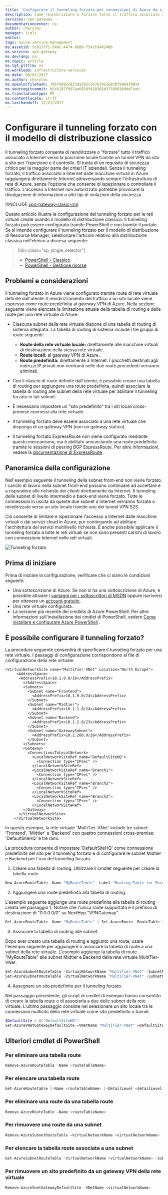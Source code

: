```yaml
---
title: 'Configurare il tunneling forzato per connessioni di Azure da sito a sito: versione classica | Microsoft Docs'
description: Come reindirizzare o forzare tutto il traffico associato a Internet verso il percorso locale.
services: vpn-gateway
documentationcenter: na
author: cherylmc
manager: timlt
editor: 
tags: azure-service-management
ms.assetid: 5c0177f1-540c-4474-9b80-f541fa44240b
ms.service: vpn-gateway
ms.devlang: na
ms.topic: article
ms.tgt_pltfrm: na
ms.workload: infrastructure-services
ms.date: 08/01/2017
ms.author: cherylmc
ms.openlocfilehash: 79bf6892c823da282c3e763921e830f986419854
ms.sourcegitcommit: b5c6197f997aa6858f420302d375896360dd7ceb
ms.translationtype: MT
ms.contentlocale: it-IT
ms.lasthandoff: 12/21/2017
---
```

# <a name="configure-forced-tunneling-using-the-classic-deployment-model"></a>Configurare il tunneling forzato con il modello di distribuzione classico

Il tunneling forzato consente di reindirizzare o "forzare" tutto il traffico associato a Internet verso la posizione locale tramite un tunnel VPN da sito a sito per l'ispezione e il controllo. Si tratta di un requisito di sicurezza critico per la maggior parte dei criteri IT aziendali. Senza il tunneling forzato, il traffico associato a Internet dalle macchine virtuali in Azure raggiungerà direttamente Internet attraversando sempre l'infrastruttura di rete di Azure, senza l'opzione che consente di ispezionare o controllare il traffico. L'accesso a Internet non autorizzato potrebbe provocare la divulgazione di informazioni o altri tipi di violazioni della sicurezza.

[!INCLUDE [vpn-gateway-clasic-rm](../../includes/vpn-gateway-classic-rm-include.md)]

Questo articolo illustra la configurazione del tunneling forzato per le reti virtuali create usando il modello di distribuzione classico. Il tunneling forzato può essere configurato tramite PowerShell e non tramite il portale. Se si intende configurare il tunneling forzato per il modello di distribuzione di Resource Manager, selezionare l'articolo relativo alla distribuzione classica nell'elenco a discesa seguente:

> [!div class="op_single_selector"]
> * [PowerShell - Classico](vpn-gateway-about-forced-tunneling.md)
> * [PowerShell - Gestione risorse](vpn-gateway-forced-tunneling-rm.md)
> 
> 

## <a name="requirements-and-considerations"></a>Problemi e considerazioni
Il tunneling forzato in Azure viene configurato tramite route di rete virtuale definite dall'utente. Il reindirizzamento del traffico a un sito locale viene espresso come route predefinita al gateway VPN di Azure. Nella sezione seguente viene elencata la limitazione attuale della tabella di routing e delle route per una rete virtuale di Azure:

* Ciascuna subnet della rete virtuale dispone di una tabella di routing di sistema integrata. La tabella di routing di sistema include i tre gruppi di route seguenti:

  * **Route della rete virtuale locale:** direttamente alle macchine virtuali di destinazione nella stessa rete virtuale.
  * **Route locali:** al gateway VPN di Azure.
  * **Route predefinita:** direttamente a Internet. I pacchetti destinati agli indirizzi IP privati non rientranti nelle due route precedenti verranno eliminati.
* Con il rilascio di route definite dall'utente, è possibile creare una tabella di routing per aggiungere una route predefinita, quindi associare la tabella di routing alle subnet della rete virtuale per abilitare il tunneling forzato in tali subnet.
* È necessario impostare un "sito predefinito" tra i siti locali cross-premise connessi alla rete virtuale.
* Il tunneling forzato deve essere associato a una rete virtuale che disponga di un gateway VPN (non un gateway statico).
* Il tunneling forzato ExpressRoute non viene configurato mediante questo meccanismo, ma è abilitato annunciando una route predefinita tramite le sessioni di peering BGP ExpressRoute. Per altre informazioni, vedere la [documentazione di ExpressRoute](https://azure.microsoft.com/documentation/services/expressroute/) .

## <a name="configuration-overview"></a>Panoramica della configurazione
Nell'esempio seguente il tunneling della subnet front-end non viene forzato. I carichi di lavoro nella subnet front-end possono continuare ad accettare e a rispondere alle richieste dei clienti direttamente da Internet. Il tunneling delle subnet di livello intermedio e back-end viene forzato. Tutte le connessioni in uscita da queste due subnet a Internet verranno forzate o reindirizzate verso un sito locale tramite uno dei tunnel VPN S2S.

Ciò consente di limitare e ispezionare l'accesso a Internet dalle macchine virtuali o dai servizi cloud in Azure, pur continuando ad abilitare l'architettura dei servizi multilivello richiesta. È anche possibile applicare il tunneling forzato a tutte le reti virtuali se non sono presenti carichi di lavoro con connessione Internet nelle reti virtuali.

![Tunneling forzato](./media/vpn-gateway-about-forced-tunneling/forced-tunnel.png)

## <a name="before-you-begin"></a>Prima di iniziare
Prima di iniziare la configurazione, verificare che ci siano le condizioni seguenti:

* Una sottoscrizione di Azure. Se non si ha una sottoscrizione di Azure, è possibile attivare i [vantaggi per i sottoscrittori di MSDN](https://azure.microsoft.com/pricing/member-offers/msdn-benefits-details/) oppure iscriversi per ottenere un [account gratuito](https://azure.microsoft.com/pricing/free-trial/).
* Una rete virtuale configurata. 
* La versione più recente dei cmdlets di Azure PowerShell. Per altre informazioni sull'installazione dei cmdlet di PowerShell, vedere [Come installare e configurare Azure PowerShell](/powershell/azure/overview) .

## <a name="configure-forced-tunneling"></a>È possibile configurare il tunneling forzato?
La procedura seguente consentirà di specificare il tunneling forzato per una rete virtuale. I passaggi di configurazione corrispondono al file di configurazione della rete virtuale.

```
<VirtualNetworkSite name="MultiTier-VNet" Location="North Europe">
     <AddressSpace>
      <AddressPrefix>10.1.0.0/16</AddressPrefix>
        </AddressSpace>
        <Subnets>
          <Subnet name="Frontend">
            <AddressPrefix>10.1.0.0/24</AddressPrefix>
          </Subnet>
          <Subnet name="Midtier">
            <AddressPrefix>10.1.1.0/24</AddressPrefix>
          </Subnet>
          <Subnet name="Backend">
            <AddressPrefix>10.1.2.0/23</AddressPrefix>
          </Subnet>
          <Subnet name="GatewaySubnet">
            <AddressPrefix>10.1.200.0/28</AddressPrefix>
          </Subnet>
        </Subnets>
        <Gateway>
          <ConnectionsToLocalNetwork>
            <LocalNetworkSiteRef name="DefaultSiteHQ">
              <Connection type="IPsec" />
            </LocalNetworkSiteRef>
            <LocalNetworkSiteRef name="Branch1">
              <Connection type="IPsec" />
            </LocalNetworkSiteRef>
            <LocalNetworkSiteRef name="Branch2">
              <Connection type="IPsec" />
            </LocalNetworkSiteRef>
            <LocalNetworkSiteRef name="Branch3">
              <Connection type="IPsec" />
            </LocalNetworkSiteRef>
        </Gateway>
      </VirtualNetworkSite>
    </VirtualNetworkSite>
```

In questo esempio, la rete virtuale 'MultiTier-VNet' include tre subnet: 'Frontend', 'Midtier' e 'Backend' con quattro connessioni cross-premise: 'DefaultSiteHQ' e tre rami. 

La procedura consente di impostare 'DefaultSiteHQ' come connessione predefinita del sito per il tunneling forzato e di configurare le subnet Midtier e Backend per l'uso del tunneling forzato.

1. Creare una tabella di routing. Utilizzare il cmdlet seguente per creare la tabella route.

  ```powershell
  New-AzureRouteTable –Name "MyRouteTable" –Label "Routing Table for Forced Tunneling" –Location "North Europe"
  ```
2. Aggiungere una route predefinita alla tabella di routing. 

  L'esempio seguente aggiunge una route predefinita alla tabella di routing creata nel passaggio 1. Notare che l'unica route supportata è il prefisso di destinazione di "0.0.0.0/0" su NextHop "VPNGateway".

  ```powershell
  Get-AzureRouteTable -Name "MyRouteTable" | Set-AzureRoute –RouteTable "MyRouteTable" –RouteName "DefaultRoute" –AddressPrefix "0.0.0.0/0" –NextHopType VPNGateway
  ```
3. Associare la tabella di routing alle subnet. 

  Dopo aver creato una tabella di routing e aggiunto una route, usare l'esempio seguente per aggiungere o associare la tabella di route a una subnet della rete virtuale. L'esempio aggiunge la tabella di route "MyRouteTable" alle subnet Midtier e Backend della rete virtuale MultiTier-VNet.

  ```powershell
  Set-AzureSubnetRouteTable -VirtualNetworkName "MultiTier-VNet" -SubnetName "Midtier" -RouteTableName "MyRouteTable"
  Set-AzureSubnetRouteTable -VirtualNetworkName "MultiTier-VNet" -SubnetName "Backend" -RouteTableName "MyRouteTable"
  ```
4. Assegnare un sito predefinito per il tunneling forzato. 

  Nel passaggio precedente, gli script di cmdlet di esempio hanno consentito di creare la tabella route e di associarla a due delle subnet della rete virtuale. L'ultimo passaggio consiste nel selezionare un sito locale tra le connessioni multisito della rete virtuale come sito predefinito o tunnel.

  ```powershell
  $DefaultSite = @("DefaultSiteHQ")
  Set-AzureVNetGatewayDefaultSite –VNetName "MultiTier-VNet" –DefaultSite "DefaultSiteHQ"
  ```

## <a name="additional-powershell-cmdlets"></a>Ulteriori cmdlet di PowerShell
### <a name="to-delete-a-route-table"></a>Per eliminare una tabella route

```powershell
Remove-AzureRouteTable -Name <routeTableName>
```
  
### <a name="to-list-a-route-table"></a>Per elencare una tabella route

```powershell
Get-AzureRouteTable [-Name <routeTableName> [-DetailLevel <detailLevel>]]
```

### <a name="to-delete-a-route-from-a-route-table"></a>Per eliminare una route da una tabella route

```powershell
Remove-AzureRouteTable –Name <routeTableName>
```

### <a name="to-remove-a-route-from-a-subnet"></a>Per rimuovere una route da una subnet

```powershell
Remove-AzureSubnetRouteTable –VirtualNetworkName <virtualNetworkName> -SubnetName <subnetName>
```

### <a name="to-list-the-route-table-associated-with-a-subnet"></a>Per elencare la tabella route associata a una subnet

```powershell
Get-AzureSubnetRouteTable -VirtualNetworkName <virtualNetworkName> -SubnetName <subnetName>
```

### <a name="to-remove-a-default-site-from-a-vnet-vpn-gateway"></a>Per rimuovere un sito predefinito da un gateway VPN della rete virtuale

```powershell
Remove-AzureVnetGatewayDefaultSite -VNetName <virtualNetworkName>
```